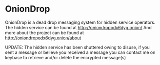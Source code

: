 # OnionDrop
OnionDrop is a dead drop messaging system for hidden service operators.
The hidden service can be found at http://oniondropodx6dyg.onion/
And more about the project can be found at http://oniondropodx6dyg.onion/about

UPDATE: The hidden service has been shuttered owing to disuse, if you sent a 
message or believe you received a message you can contact me on keybase to 
retrieve and/or delete the encrypted message(s)
